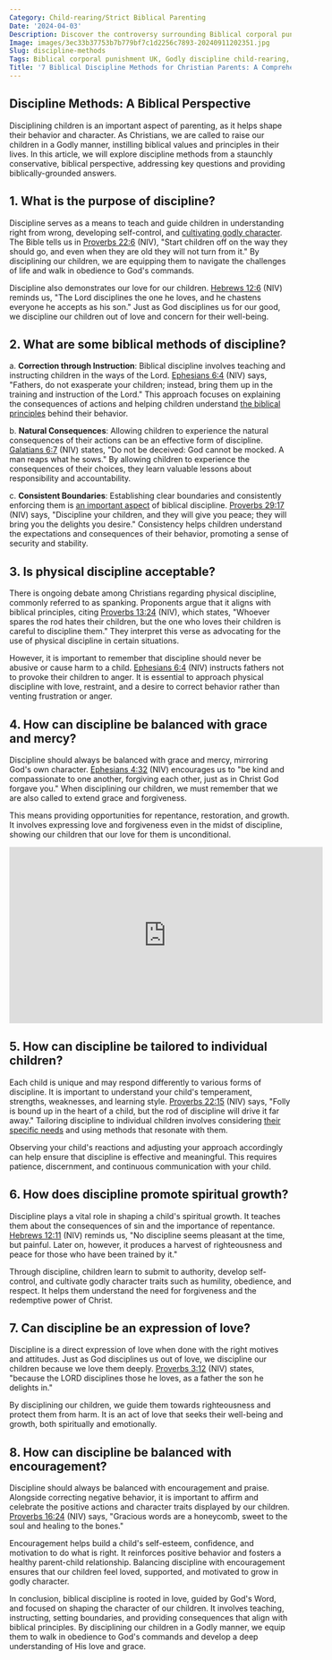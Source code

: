 ```yaml
---
Category: Child-rearing/Strict Biblical Parenting
Date: '2024-04-03'
Description: Discover the controversy surrounding Biblical corporal punishment in the UK, exploring Godly discipline and Christian spanking from a scriptural perspective. Delve into the debate on firm parenting techniques based on religious teachings.
Image: images/3ec33b37753b7b779bf7c1d2256c7893-20240911202351.jpg
Slug: discipline-methods
Tags: Biblical corporal punishment UK, Godly discipline child-rearing, Christian spanking controversy, Scripture-based behavior correction, Firm parenting biblical perspective
Title: '7 Biblical Discipline Methods for Christian Parents: A Comprehensive Guide'
---
```


## Discipline Methods: A Biblical Perspective

Disciplining children is an important aspect of parenting, as it helps shape their behavior and character. As Christians, we are called to raise our children in a Godly manner, instilling biblical values and principles in their lives. In this article, we will explore discipline methods from a staunchly conservative, biblical perspective, addressing key questions and providing biblically-grounded answers.

## 1. What is the purpose of discipline?

Discipline serves as a means to teach and guide children in understanding right from wrong, developing self-control, and [cultivating godly character](/unveiling-the-power-of-scripture-deep-dive-biblical-teachings-holy-spirit). The Bible tells us in [Proverbs 22:6](https://www.bibleref.com/Proverbs/22/Proverbs-22-6.html) (NIV), "Start children off on the way they should go, and even when they are old they will not turn from it." By disciplining our children, we are equipping them to navigate the challenges of life and walk in obedience to God's commands.

Discipline also demonstrates our love for our children. [Hebrews 12:6](https://www.bibleref.com/Hebrews/12/Hebrews-12-6.html) (NIV) reminds us, "The Lord disciplines the one he loves, and he chastens everyone he accepts as his son." Just as God disciplines us for our good, we discipline our children out of love and concern for their well-being.

## 2. What are some biblical methods of discipline?

a. **Correction through Instruction**: Biblical discipline involves teaching and instructing children in the ways of the Lord. [Ephesians 6:4](https://www.bibleref.com/Ephesians/6/Ephesians-6-4.html) (NIV) says, "Fathers, do not exasperate your children; instead, bring them up in the training and instruction of the Lord." This approach focuses on explaining the consequences of actions and helping children understand [the biblical principles](/homemaking-emphasis) behind their behavior.

b. **Natural Consequences**: Allowing children to experience the natural consequences of their actions can be an effective form of discipline. [Galatians 6:7](https://www.bibleref.com/Galatians/6/Galatians-6-7.html) (NIV) states, "Do not be deceived: God cannot be mocked. A man reaps what he sows." By allowing children to experience the consequences of their choices, they learn valuable lessons about responsibility and accountability.

c. **Consistent Boundaries**: Establishing clear boundaries and consistently enforcing them is [an important aspect](/discover-the-true-meaning-of-being-a-christian-essential-guide-for-believers) of biblical discipline. [Proverbs 29:17](https://www.bibleref.com/Proverbs/29/Proverbs-29-17.html) (NIV) says, "Discipline your children, and they will give you peace; they will bring you the delights you desire." Consistency helps children understand the expectations and consequences of their behavior, promoting a sense of security and stability.

## 3. Is physical discipline acceptable?

There is ongoing debate among Christians regarding physical discipline, commonly referred to as spanking. Proponents argue that it aligns with biblical principles, citing [Proverbs 13:24](https://www.bibleref.com/Proverbs/13/Proverbs-13-24.html) (NIV), which states, "Whoever spares the rod hates their children, but the one who loves their children is careful to discipline them." They interpret this verse as advocating for the use of physical discipline in certain situations.

However, it is important to remember that discipline should never be abusive or cause harm to a child. [Ephesians 6:4](https://www.bibleref.com/Ephesians/6/Ephesians-6-4.html) (NIV) instructs fathers not to provoke their children to anger. It is essential to approach physical discipline with love, restraint, and a desire to correct behavior rather than venting frustration or anger.

## 4. How can discipline be balanced with grace and mercy?

Discipline should always be balanced with grace and mercy, mirroring God's own character. [Ephesians 4:32](https://www.bibleref.com/Ephesians/4/Ephesians-4-32.html) (NIV) encourages us to "be kind and compassionate to one another, forgiving each other, just as in Christ God forgave you." When disciplining our children, we must remember that we are also called to extend grace and forgiveness.

This means providing opportunities for repentance, restoration, and growth. It involves expressing love and forgiveness even in the midst of discipline, showing our children that our love for them is unconditional.


<iframe width="560" height="315" src="https://www.youtube.com/embed/qIhSPfjjcYc" frameborder="0" allow="autoplay; encrypted-media" allowfullscreen></iframe>


## 5. How can discipline be tailored to individual children?

Each child is unique and may respond differently to various forms of discipline. It is important to understand your child's temperament, strengths, weaknesses, and learning style. [Proverbs 22:15](https://www.bibleref.com/Proverbs/22/Proverbs-22-15.html) (NIV) says, "Folly is bound up in the heart of a child, but the rod of discipline will drive it far away." Tailoring discipline to individual children involves considering [their specific needs](/scripture-on-prayer-and-supplication) and using methods that resonate with them.

Observing your child's reactions and adjusting your approach accordingly can help ensure that discipline is effective and meaningful. This requires patience, discernment, and continuous communication with your child.

## 6. How does discipline promote spiritual growth?

Discipline plays a vital role in shaping a child's spiritual growth. It teaches them about the consequences of sin and the importance of repentance. [Hebrews 12:11](https://www.bibleref.com/Hebrews/12/Hebrews-12-11.html) (NIV) reminds us, "No discipline seems pleasant at the time, but painful. Later on, however, it produces a harvest of righteousness and peace for those who have been trained by it."

Through discipline, children learn to submit to authority, develop self-control, and cultivate godly character traits such as humility, obedience, and respect. It helps them understand the need for forgiveness and the redemptive power of Christ.

## 7. Can discipline be an expression of love?

Discipline is a direct expression of love when done with the right motives and attitudes. Just as God disciplines us out of love, we discipline our children because we love them deeply. [Proverbs 3:12](https://www.bibleref.com/Proverbs/3/Proverbs-3-12.html) (NIV) states, "because the LORD disciplines those he loves, as a father the son he delights in."

By disciplining our children, we guide them towards righteousness and protect them from harm. It is an act of love that seeks their well-being and growth, both spiritually and emotionally.

## 8. How can discipline be balanced with encouragement?

Discipline should always be balanced with encouragement and praise. Alongside correcting negative behavior, it is important to affirm and celebrate the positive actions and character traits displayed by our children. [Proverbs 16:24](https://www.bibleref.com/Proverbs/16/Proverbs-16-24.html) (NIV) says, "Gracious words are a honeycomb, sweet to the soul and healing to the bones."

Encouragement helps build a child's self-esteem, confidence, and motivation to do what is right. It reinforces positive behavior and fosters a healthy parent-child relationship. Balancing discipline with encouragement ensures that our children feel loved, supported, and motivated to grow in godly character.

In conclusion, biblical discipline is rooted in love, guided by God's Word, and focused on shaping the character of our children. It involves teaching, instructing, setting boundaries, and providing consequences that align with biblical principles. By disciplining our children in a Godly manner, we equip them to walk in obedience to God's commands and develop a deep understanding of His love and grace.